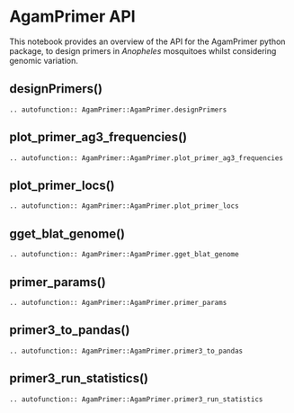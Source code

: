 # AgamPrimer API

This notebook provides an overview of the API for the AgamPrimer python package, to design primers in *Anopheles* mosquitoes whilst considering genomic variation. 

## designPrimers()

```{eval-rst}
.. autofunction:: AgamPrimer::AgamPrimer.designPrimers 
```

## plot_primer_ag3_frequencies()

```{eval-rst}
.. autofunction:: AgamPrimer::AgamPrimer.plot_primer_ag3_frequencies
```

## plot_primer_locs()

```{eval-rst}
.. autofunction:: AgamPrimer::AgamPrimer.plot_primer_locs
```

## gget_blat_genome()

```{eval-rst}
.. autofunction:: AgamPrimer::AgamPrimer.gget_blat_genome
```

## primer_params()

```{eval-rst}
.. autofunction:: AgamPrimer::AgamPrimer.primer_params
```

## primer3_to_pandas()

```{eval-rst}
.. autofunction:: AgamPrimer::AgamPrimer.primer3_to_pandas
```

## primer3_run_statistics()

```{eval-rst}
.. autofunction:: AgamPrimer::AgamPrimer.primer3_run_statistics
```

